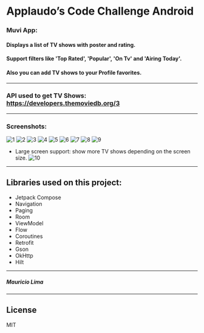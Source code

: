 # Applaudo’s Code Challenge Android

### Muvi App:
#### Displays a list of TV shows with poster and rating.
#### Support filters like 'Top Rated', 'Popular', 'On Tv' and 'Airing Today'.
#### Also you can add TV shows to your Profile favorites.
---
### API used to get TV Shows: https://developers.themoviedb.org/3
---
### Screenshots:

![1](https://user-images.githubusercontent.com/106693466/200457192-55e6bb50-d2f0-4164-bd55-65ff84b69d53.png)
![2](https://user-images.githubusercontent.com/106693466/200457199-188f5001-bf88-4e3c-963f-295cc0ca8412.png)
![3](https://user-images.githubusercontent.com/106693466/200457206-8f3fd1f2-0a95-47dc-9718-5d37ae518fcf.png)
![4](https://user-images.githubusercontent.com/106693466/200457210-e9fd183f-a9b7-497a-ba42-dd4da31f63e5.png)
![5](https://user-images.githubusercontent.com/106693466/200457218-ccb92c68-e82e-4cff-ab35-d14dcdb99a8e.png)
![6](https://user-images.githubusercontent.com/106693466/200457222-c2805325-373e-44fa-b9fa-c68661439fe9.png)
![7](https://user-images.githubusercontent.com/106693466/200457225-d553a5c9-d46b-40f0-a686-a6ca8c98907c.png)
![8](https://user-images.githubusercontent.com/106693466/200457231-41d5ec7e-e9dc-4566-b669-43a8cfc7e8e5.png)
![9](https://user-images.githubusercontent.com/106693466/200457238-3d628749-24a2-420f-9365-7b45dd92f18f.png)

* Large screen support: show more TV shows depending on the screen size.
![10](https://user-images.githubusercontent.com/106693466/200460995-8557cd53-c1c0-4e09-8a1d-e74b21fea1cf.png)


---

## Libraries used on this project:
* Jetpack Compose
* Navigation
* Paging
* Room
* ViewModel
* Flow
* Coroutines
* Retrofit
* Gson
* OkHttp
* Hilt
---
##### Mauricio Lima
---
## License

MIT
